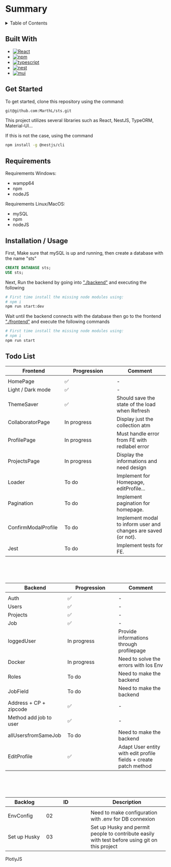 # Summary

<details>
  <summary>Table of Contents</summary>
    <ul>
        <li><a href="#Built-With">Built With</a></li>
        <li><a href="#GetStarted">Get Started</a></li>
        <li><a href="#Requirements">Requirements</a></li>
        <li><a href="#Installation/Usage">Installation / Usage</a></li>
        <li><a href="#Todo-List">Todo list</a></li>
    </ul>
</details>

## Built With <a name="Built-With"></a>

* [![React][React.js]][React-url]
* [![npm][npm.js]][npm-url]
* [![typescript][typescript.js]][typescript-url]
* [![nest][nest.js]][nest-url]
* [![mui][mui.js]][mui-url]


## Get Started <a name="GetStarted"></a>

To get started, clone this repository using the command:
````sh
git@github.com:MarthL/sts.git
````
This project utilizes several libraries such as React, NestJS, TypeORM, Material-UI...

If this is not the case, using the command
````sh
npm install -g @nestjs/cli
````

## Requirements <a name="Requirements"></a>

Requirements Windows:
- wampp64
- npm
- nodeJS

Requirements Linux/MacOS:
- mySQL
- npm
- nodeJS

## Installation / Usage <a name="Installation/Usage"></a>

First, Make sure that mySQL is up and running, then create a database with the name "sts"

```SQL
CREATE DATABASE sts;
USE sts;
```

Next, Run the backend by going into ["./backend"](./backend) and executing the following

```sh
# First time install the missing node modules using:
# npm i
npm run start:dev
```

Wait until the backend connects with the database then go to the frontend ["./frontend"](./frontend)
and execute the following commands

```sh
# First time install the missing node modules using:
# npm i
npm run start
```

## Todo List <a name="Todo-List"></a>

Frontend       | Progression | Comment
-------------  | ----------- | ------------------------------------------------------------
<img width=200/>|<img width=500/>
HomePage       | ✅          | -
Light / Dark mode   | ✅       | -
ThemeSaver | ✅   | Should save the state of the load when Refresh
CollaboratorPage | In progress | Display just the collection atm
ProfilePage    | In progress | Must handle error from FE with redlabel error
ProjectsPage   | In progress | Display the informations and need design
Loader    | To do | Implement for Homepage, editProfile...
Pagination | To do | Implement pagination for homepage.
ConfirmModalProfile    | To do | Implement modal to inform user and changes are saved (or not).
Jest    | To do | Implement tests for FE.


<br><br><br>

Backend        | Progression | Comment
-------------  | ----------- | ------------------------------------------------------------
<img width=200/>|<img width=500/>
Auth           | ✅          | -
Users          | ✅ | -
Projects       | ✅ | -
Job            | ✅       | -
loggedUser           | In progress          | Provide informations through profilepage
Docker         | In progress | Need to solve the errors with Ios Env
Roles          | To do       | Need to make the backend
JobField       | To do       | Need to make the backend
Address + CP + zipcode            | ✅       | -
Method add job to user       | ✅       | -
allUsersfromSameJob       | To do       | Need to make the backend
EditProfile       | ✅ | Adapt User entity with edit profile fields + create patch method

<br><br><br>

Backlog       | ID | Description
-------------  | ----------- | ------------------------------------------------------------
<img width=200/>|<img width=500/>
EnvConfig       | 02          | Need to make configuration with .env for DB connexion
Set up Husky       | 03          | Set up Husky and permit people to contribute easily with test before using git on this project

PlotlyJS

[React.js]: https://img.shields.io/badge/React-20232A?style=for-the-badge&logo=react&logoColor=61DAFB
[React-url]: https://reactjs.org/
[npm.js]: https://img.shields.io/npm/v/npm.svg?logo=npm
[npm-url]: https://www.npmjs.com/
[typescript.js]: https://badgen.net/badge/-/TypeScript?icon=typescript&label&labelColor=blue&color=555555
[typescript-url]: https://www.typescriptlang.org/
[nest.js]: https://img.shields.io/badge/NestJs-FF0000
[nest-url]: https://nestjs.com/
[mui.js]: https://img.shields.io/badge/MUI_Material_UI-007FFF
[mui-url]: https://mui.com/material-ui/getting-started/